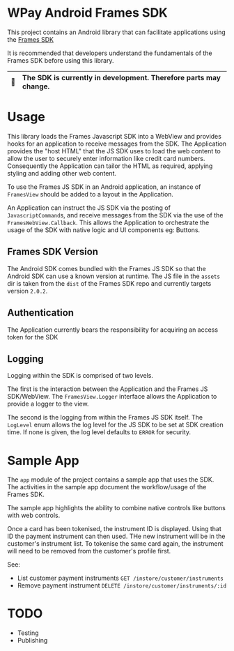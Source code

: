 # WPay Android Frames SDK

This project contains an Android library that can facilitate
applications using the [Frames SDK](https://github.com/w-pay/sdk-wpay-web-frames)

It is recommended that developers understand the fundamentals of the Frames SDK before using
this library.

| :memo: | The SDK is currently in development. Therefore parts may change. |
|--------|:-----------------------------------------------------------------|

# Usage

This library loads the Frames Javascript SDK into a WebView and provides hooks for an application
to receive messages from the SDK. The Application provides the "host HTML" that the JS SDK uses to
load the web content to allow the user to securely enter information like credit card numbers.
Consequently the Application can tailor the HTML as required, applying styling and adding other
web content.

To use the Frames JS SDK in an Android application, an instance of `FramesView` should be added
to a layout in the Application.

An Application can instruct the JS SDK via the posting of `JavascriptCommand`s, and receive messages
from the SDK via the use of the `FramesWebView.Callback`. This allows the Application to orchestrate
the usage of the SDK with native logic and UI components eg: Buttons.

## Frames SDK Version

The Android SDK comes bundled with the Frames JS SDK so that the Android SDK can use a known
version at runtime. The JS file in the `assets` dir is taken from the `dist` of the Frames SDK
repo and currently targets version `2.0.2`.

## Authentication

The Application currently bears the responsibility for acquiring an access token for the SDK 

## Logging

Logging within the SDK is comprised of two levels.

The first is the interaction between the Application
and the Frames JS SDK/WebView. The `FramesView.Logger` interface allows the Application to provide
a logger to the view.

The second is the logging from within the Frames JS SDK itself. The `LogLevel` enum allows the
log level for the JS SDK to be set at SDK creation time. If none is given, the log level defaults
to `ERROR` for security.

# Sample App

The `app` module of the project contains a sample app that uses the SDK. The activities in the
sample app document the workflow/usage of the Frames SDK.

The sample app highlights the ability to combine native controls like buttons with web controls.

Once a card has been tokenised, the instrument ID is displayed. Using that ID the payment instrument
can then used. THe new instrument will be in the customer's instrument list. To tokenise the same
card again, the instrument will need to be removed from the customer's profile first.

See:
 - List customer payment instruments `GET /instore/customer/instruments`
 - Remove payment instrument `DELETE /instore/customer/instruments/:id` 

# TODO

- Testing
- Publishing